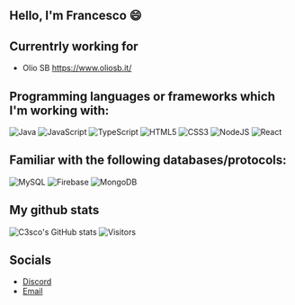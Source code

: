 ## Hello, I'm Francesco 😄

## Currentrly working for
- Olio SB https://www.oliosb.it/

## Programming languages or frameworks which I'm working with: <br>
  ![Java](https://img.shields.io/badge/java-%23ED8B00.svg?style=for-the-badge&logo=java&logoColor=white)
  ![JavaScript](https://img.shields.io/badge/javascript-%23323330.svg?style=for-the-badge&logo=javascript&logoColor=%23F7DF1E)
  ![TypeScript](https://img.shields.io/badge/typescript-%23007ACC.svg?style=for-the-badge&logo=typescript&logoColor=white)
  ![HTML5](https://img.shields.io/badge/html5-%23E34F26.svg?style=for-the-badge&logo=html5&logoColor=white)
  ![CSS3](https://img.shields.io/badge/css3-%231572B6.svg?style=for-the-badge&logo=css3&logoColor=white)
  ![NodeJS](https://img.shields.io/badge/node.js-6DA55F?style=for-the-badge&logo=node.js&logoColor=white)
  ![React](https://img.shields.io/badge/react-%2320232a.svg?style=for-the-badge&logo=react&logoColor=%2361DAFB)
    
## Familiar with the following databases/protocols: <br>
  ![MySQL](https://img.shields.io/badge/mysql-%2300f.svg?style=for-the-badge&logo=mysql&logoColor=white)
  ![Firebase](https://img.shields.io/badge/Firebase-039BE5?style=for-the-badge&logo=Firebase&logoColor=white)
  ![MongoDB](https://img.shields.io/badge/MongoDB-%234ea94b.svg?style=for-the-badge&logo=mongodb&logoColor=white)
    
## My github stats
  ![C3sco's GitHub stats](https://github-readme-stats.vercel.app/api?username=c3sco&show_icons=true&theme=radical)
  ![Visitors](https://api.visitorbadge.io/api/VisitorHit?user=c3sco&repo=github-visitors-badge&countColor=%237B1E7A)

## Socials
- [Discord](https://discordapp.com/users/291288863379554304)
- [Email](mailto:montanarifrancesco1@gmail.com)
<!--
**C3sco/C3sco** is a ✨ _special_ ✨ repository because its `README.md` (this file) appears on your GitHub profile.

Here are some ideas to get you started:
[![Foo](https://img.shields.io/badge/-MassimoRondelli-blue?logo=Linkedin)](https://www.linkedin.com/in/massimo-r-403207136/)
[![Foo](https://img.shields.io/badge/-MassimoRondelli-blue?logo=Twitter)](https://twitter.com/MassimoRondell3)
- 🔭 I’m currently working on ...
- 🌱 I’m currently learning ...
- 👯 I’m looking to collaborate on ...
- 🤔 I’m looking for help with ...
- 💬 Ask me about ...
- 📫 How to reach me: ...
- 😄 Pronouns: ...
- ⚡ Fun fact: ...
-->
